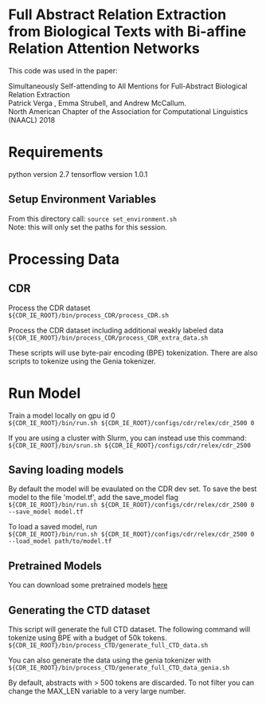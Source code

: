 # Full Abstract Relation Extraction from Biological Texts with Bi-affine Relation Attention Networks

This code was used in the paper:  

Simultaneously Self-attending to All Mentions for Full-Abstract Biological Relation Extraction  
Patrick Verga , Emma Strubell, and Andrew McCallum.  
North American Chapter of the Association for Computational Linguistics (NAACL) 2018


# Requirements  
python version 2.7
tensorflow version 1.0.1


## Setup Environment Variables  
From this directory call: 
`source set_environment.sh`  
Note: this will only set the paths for this session. 


# Processing Data  
## CDR  
Process the CDR dataset   
`${CDR_IE_ROOT}/bin/process_CDR/process_CDR.sh` 

Process the CDR dataset including additional weakly labeled data   
`${CDR_IE_ROOT}/bin/process_CDR/process_CDR_extra_data.sh`  

These scripts will use byte-pair encoding (BPE) tokenization. There are also scripts to tokenize using the Genia tokenizer.

# Run Model  
Train a model locally on gpu id 0  
`${CDR_IE_ROOT}/bin/run.sh ${CDR_IE_ROOT}/configs/cdr/relex/cdr_2500 0`   

If you are using a cluster with Slurm, you can instead use this command:   
`${CDR_IE_ROOT}/bin/srun.sh ${CDR_IE_ROOT}/configs/cdr/relex/cdr_2500`   


## Saving loading models  
By default the model will be evaulated on the CDR dev set. To save the best model to the file 'model.tf', add the save_model flag   
`${CDR_IE_ROOT}/bin/run.sh ${CDR_IE_ROOT}/configs/cdr/relex/cdr_2500 0 --save_model model.tf`   
 
To load a saved model, run   
`${CDR_IE_ROOT}/bin/run.sh ${CDR_IE_ROOT}/configs/cdr/relex/cdr_2500 0 --load_model path/to/model.tf `  
 
## Pretrained Models
You can download some pretrained models [here](https://goo.gl/X9umaB)
 
 
## Generating the CTD dataset  
This script will generate the full CTD dataset. The following command will tokenize using BPE with a budget of 50k tokens.  
`${CDR_IE_ROOT}/bin/process_CTD/generate_full_CTD_data.sh`  

You can also generate the data using the genia tokenizer with   
`${CDR_IE_ROOT}/bin/process_CTD/generate_full_CTD_data_genia.sh`  

By default, abstracts with > 500 tokens are discarded. To not filter you can change the MAX_LEN variable to a very large number. 

